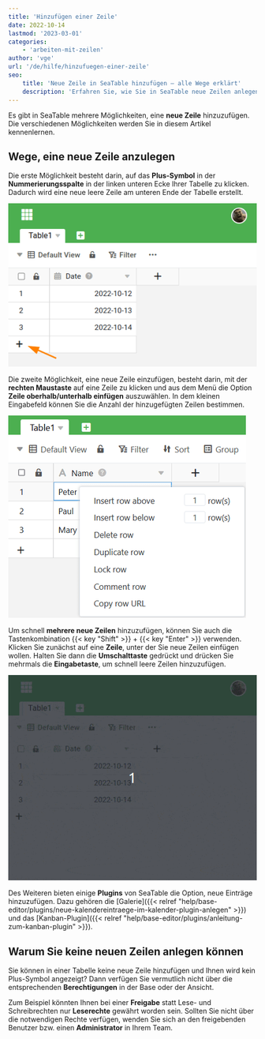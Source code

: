 ```yaml
---
title: 'Hinzufügen einer Zeile'
date: 2022-10-14
lastmod: '2023-03-01'
categories:
    - 'arbeiten-mit-zeilen'
author: 'vge'
url: '/de/hilfe/hinzufuegen-einer-zeile'
seo:
    title: 'Neue Zeile in SeaTable hinzufügen – alle Wege erklärt'
    description: 'Erfahren Sie, wie Sie in SeaTable neue Zeilen anlegen – per Plus-Symbol, Kontextmenü, Shortcut oder Plugin. Inklusive Hinweise zu Berechtigungen.'
---
```


Es gibt in SeaTable mehrere Möglichkeiten, eine **neue Zeile** hinzuzufügen. Die verschiedenen Möglichkeiten werden Sie in diesem Artikel kennenlernen.

## Wege, eine neue Zeile anzulegen

Die erste Möglichkeit besteht darin, auf das **Plus-Symbol** in der **Nummerierungsspalte** in der linken unteren Ecke Ihrer Tabelle zu klicken. Dadurch wird eine neue leere Zeile am unteren Ende der Tabelle erstellt.

![Eine neue Zeile erstellen](images/create-new-row.png)

Die zweite Möglichkeit, eine neue Zeile einzufügen, besteht darin, mit der **rechten Maustaste** auf eine Zeile zu klicken und aus dem Menü die Option **Zeile oberhalb/unterhalb einfügen** auszuwählen. In dem kleinen Eingabefeld können Sie die Anzahl der hinzugefügten Zeilen bestimmen.

![Zeilen über das Kontextmenü einfügen](images/Zeilen-ueber-das-Kontextmenue-einfuegen.png)

Um schnell **mehrere neue Zeilen** hinzuzufügen, können Sie auch die Tastenkombination {{< key "Shift" >}} + {{< key "Enter" >}} verwenden. Klicken Sie zunächst auf eine **Zeile**, unter der Sie neue Zeilen einfügen wollen. Halten Sie dann die **Umschalttaste** gedrückt und drücken Sie mehrmals die **Eingabetaste**, um schnell leere Zeilen hinzuzufügen.

![Neue Zeile per Shortcut hinzufügen](images/create-new-row-shortcut.gif)

Des Weiteren bieten einige **Plugins** von SeaTable die Option, neue Einträge hinzuzufügen. Dazu gehören die [Galerie]({{< relref "help/base-editor/plugins/neue-kalendereintraege-im-kalender-plugin-anlegen" >}}) und das [Kanban-Plugin]({{< relref "help/base-editor/plugins/anleitung-zum-kanban-plugin" >}}).

## Warum Sie keine neuen Zeilen anlegen können

Sie können in einer Tabelle keine neue Zeile hinzufügen und Ihnen wird kein Plus-Symbol angezeigt? Dann verfügen Sie vermutlich nicht über die entsprechenden **Berechtigungen** in der Base oder der Ansicht.

Zum Beispiel könnten Ihnen bei einer **Freigabe** statt Lese- und Schreibrechten nur **Leserechte** gewährt worden sein. Sollten Sie nicht über die notwendigen Rechte verfügen, wenden Sie sich an den freigebenden Benutzer bzw. einen **Administrator** in Ihrem Team.
